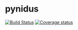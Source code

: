 # pynidus

[![Build Status](https://travis-ci.org/appchoose/pynidus.svg?branch=master)](https://travis-ci.org/appchoose/pynidus)
[![Coverage status](https://codecov.io/gh/appchoose/pynidus/branch/master/graph/badge.svg)](https://codecov.io/github/appchoose/pynidus?branch=master)
